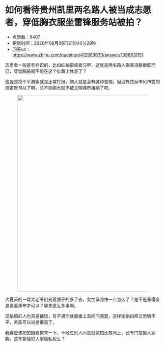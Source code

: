 # 如何看待贵州凯里两名路人被当成志愿者，穿低胸衣服坐雷锋服务站被拍？
- 点赞数：6407
- 更新时间：2020年08月09日21时40分29秒
- 回答url：https://www.zhihu.com/question/412983679/answer/1396631151
<body>
 <p data-pid="oXSPSWzb">志愿者一般是有标识的，比如红袖箍或者马甲，这就是两名路人乘乘凉歇歇脚而已，穿低胸装就不能在这个位置上休息了？</p>
 <p data-pid="Cw2Gd31z">这要是换个平胸穿就是正常打扮，胸大就是会有这种苦恼，但没有违反市风市貌的规定就可以了啊，总不能胸大就不被文明城市接纳了吧。</p>
 <figure data-size="normal">
  <img src="https://picx.zhimg.com/50/v2-7710ef55d0dcc8a9dd63e0787bdcd187_720w.jpg?source=1940ef5c" data-caption="" data-size="normal" data-rawwidth="640" data-rawheight="480" data-original-token="v2-7710ef55d0dcc8a9dd63e0787bdcd187" data-default-watermark-src="https://picx.zhimg.com/50/v2-8f5c9b35863ebb0c377ff7ce4c672028_720w.jpg?source=1940ef5c" class="origin_image zh-lightbox-thumb" width="640" data-original="https://picx.zhimg.com/v2-7710ef55d0dcc8a9dd63e0787bdcd187_r.jpg?source=1940ef5c">
 </figure>
 <p data-pid="5cRIwZqZ">大夏天的一帮大老爷们光着膀子的多了去，女性穿凉快一点怎么了？是不是非得全身裹着黑布才可以？哪来这么多事啊。</p>
 <p data-pid="k637FVdA">这拍照的人也真是猥琐，有不满你就直接上去问问清楚，这样偷偷拍照又愤愤不平，素质可以说是很高了。</p>
 <p data-pid="JgJfVTsq">我看应该把拍摄者教育一下，不经过别人同意就偷拍还放网上，还专门拍摄人家胸，这不是侵犯人家隐私权么？</p>
</body>